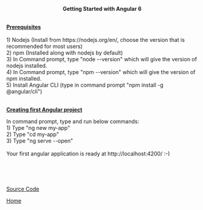 <p style="text-align: center;"><strong>Getting Started with Angular 6</strong></p>
<p><br /><span style="text-decoration: underline;"><strong>Prerequisites</strong></span><br /><br />1) Nodejs (Install from https://nodejs.org/en/, choose the version that is recommended for most users)<br />2) npm (Installed along with nodejs by default)<br />3) In Command prompt, type "node --version" which will give the version of nodejs installed.<br />4) In Command prompt, type "npm --version" which will give the version of npm installed.<br />5) Install Angular CLI (type in command prompt "npm install -g @angular/cli")</p>
<p><br /><span style="text-decoration: underline;"><strong>Creating first Angular project</strong></span></p>
<p>In command prompt, type and run below commands:<br />1) Type "ng new my-app" <br />2) Type "cd my-app"<br />3) Type "ng serve --open"<br /><br />Your first angular application is ready at http://localhost:4200/ :-)</p>
<p>&nbsp;</p>
<p>&nbsp;</p>

<a href="https://github.com/ibabuashok/FrontEnd/tree/master/src/angular/tutorial/angular-getting-started/my-app">Source Code</a>

<a href="../../">Home</a>

